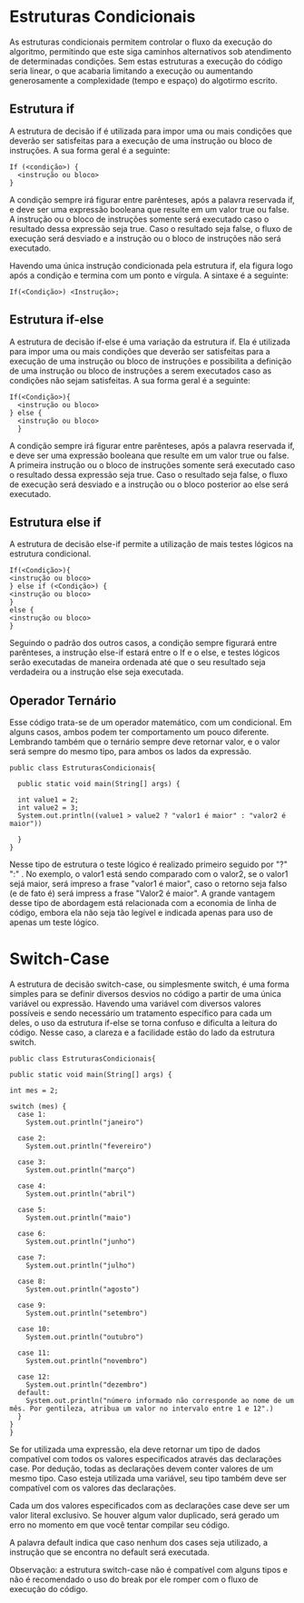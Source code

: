 # Estruturas Condicionais
 
 As estruturas condicionais permitem controlar o fluxo da execução do algoritmo, permitindo que este siga caminhos alternativos sob atendimento de determinadas condições.
   Sem estas estruturas a execução do código seria linear, o que acabaria limitando a execução ou aumentando generosamente a complexidade (tempo e espaço) do algotirmo escrito.
   
  ## Estrutura if
  
  A estrutura de decisão if é utilizada para impor uma ou mais condições que deverão ser satisfeitas para a execução de uma instrução ou bloco de instruções. A sua forma geral é a seguinte:

```
If (<condição>) {
  <instrução ou bloco>
}
````
A condição sempre irá figurar entre parênteses, após a palavra reservada if, e deve ser uma expressão booleana que resulte em um valor true ou false. A instrução ou o bloco de instruções somente será executado caso o resultado dessa expressão seja true. Caso o resultado seja false, o fluxo de execução será desviado e a instrução ou o bloco de instruções não será executado.

Havendo uma única instrução condicionada pela estrutura if, ela figura logo após a condição e termina com um ponto e vírgula. A sintaxe é a seguinte:

```
If(<Condição>) <Instrução>;
```   

## Estrutura if-else
A estrutura de decisão if-else é uma variação da estrutura if. Ela é utilizada para impor uma ou mais condições que deverão ser satisfeitas para a execução de uma instrução ou bloco de instruções e possibilita a definição de uma instrução ou bloco de instruções a serem executados caso as condições não sejam satisfeitas. A sua forma geral é a seguinte:

```
If(<Condição>){
  <instrução ou bloco>
} else {
  <instrução ou bloco> 
  }
```
A condição sempre irá figurar entre parênteses, após a palavra reservada if, e deve ser uma expressão booleana que resulte em um valor true ou false. A primeira instrução ou o bloco de instruções somente será executado caso o resultado dessa expressão seja true. Caso o resultado seja false, o fluxo de execução será desviado e a instrução ou o bloco posterior ao else será executado.

## Estrutura else if
  A estrutura de decisão else-if permite a utilização de mais testes lógicos na estrutura condicional. 
  
  ```
If(<Condição>){
  <instrução ou bloco>
} else if (<Condição>) {
  <instrução ou bloco>
  }
else {
  <instrução ou bloco> 
  }
```
  Seguindo o padrão dos outros casos, a condição sempre figurará entre parênteses, a instrução else-if estará entre o If e o else, e testes lógicos serão executadas de maneira ordenada até que o seu resultado seja verdadeira ou a instrução else seja executada.
  
## Operador Ternário

Esse código trata-se de um operador matemático, com um condicional. Em alguns casos, ambos podem ter comportamento um pouco diferente. Lembrando também que o ternário sempre deve retornar valor, e o valor será sempre do mesmo tipo, para ambos os lados da expressão.
```
public class EstruturasCondicionais{
  
  public static void main(String[] args) {
  
  int value1 = 2;
  int value2 = 3;
  System.out.println((value1 > value2 ? "valor1 é maior" : "valor2 é maior"))
  
  } 
}
```
  Nesse tipo de estrutura o teste lógico é realizado primeiro seguido por "?" <resultado se verdadeiro> ":" <resultado se falso>. No exemplo, o valor1 está sendo comparado com o valor2, se o valor1 sejá maior, será impreso a frase "valor1 é maior", caso o retorno seja falso (e de fato é) será impress a frase "Valor2 é maior".
  A grande vantagem desse tipo de abordagem está relacionada com a economia de linha de código, embora ela não seja tão legível e indicada apenas para uso de apenas um teste lógico.
  
  # Switch-Case
  
  A estrutura de decisão switch-case, ou simplesmente switch, é uma forma simples para se definir diversos desvios no código a partir de uma única variável ou expressão. Havendo uma variável com diversos valores possíveis e sendo necessário um tratamento específico para cada um deles, o uso da estrutura if-else se torna confuso e dificulta a leitura do código. Nesse caso, a clareza e a facilidade estão do lado da estrutura switch.
  
  ```
public class EstruturasCondicionais{
  
  public static void main(String[] args) {
  
  int mes = 2;
  
  switch (mes) {
    case 1:
      System.out.println("janeiro")
      
    case 2:
      System.out.println("fevereiro")
    
    case 3:
      System.out.println("março")
    
    case 4:
      System.out.println("abril")
    
    case 5:
      System.out.println("maio")
    
    case 6:
      System.out.println("junho")
    
    case 7:
      System.out.println("julho")
    
    case 8:
      System.out.println("agosto")
    
    case 9:
      System.out.println("setembro")
    
    case 10:
      System.out.println("outubro")
    
    case 11:
      System.out.println("novembro")
    
    case 12:
      System.out.println("dezembro")
    default:
      System.out.println("número informado não corresponde ao nome de um mês. Por gentileza, atribua um valor no intervalo entre 1 e 12".)
    }
  } 
}
```

Se for utilizada uma expressão, ela deve retornar um tipo de dados compatível com todos os valores especificados através das declarações case. Por dedução, todas as declarações devem conter valores de um mesmo tipo. Caso esteja utilizada uma variável, seu tipo também deve ser compatível com os valores das declarações.

Cada um dos valores especificados com as declarações case deve ser um valor literal exclusivo. Se houver algum valor duplicado, será gerado um erro no momento em que você tentar compilar seu código.

A palavra default indica que caso nenhum dos cases seja utilizado, a instrução que se encontra no default será executada.

Observação: a estrutura switch-case não é compatível com alguns tipos e não é recomendado o uso do break por ele romper com o fluxo de execução do código.

  
